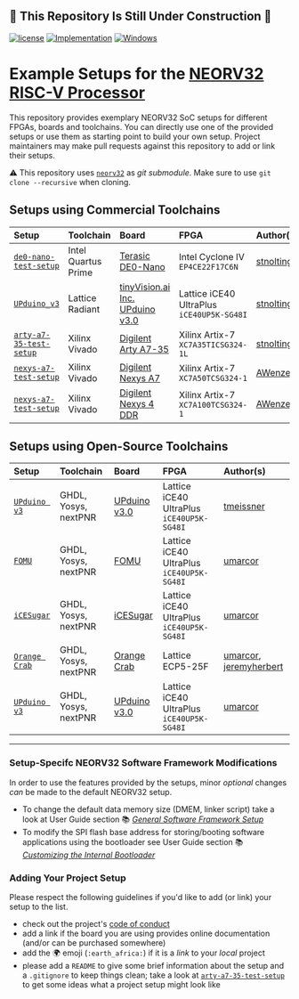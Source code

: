 ## :construction: This Repository Is Still Under Construction :construction:

[![license](https://img.shields.io/github/license/stnolting/neorv32?longCache=true&style=flat-square)](https://github.com/stnolting/neorv32-setups/blob/main/LICENSE)
[![Implementation](https://img.shields.io/github/workflow/status/stnolting/neorv32-setups/Implementation/main?longCache=true&style=flat-square&label=Implementation&logo=Github%20Actions&logoColor=fff)](https://github.com/stnolting/neorv32-setups/actions?query=workflow%3AImplementation)
[![Windows](https://img.shields.io/github/workflow/status/stnolting/neorv32-setups/Windows/main?longCache=true&style=flat-square&label=Windows&logo=Github%20Actions&logoColor=fff)](https://github.com/stnolting/neorv32-setups/actions?query=workflow%3AWindows)

# Example Setups for the [NEORV32 RISC-V Processor](https://github.com/stnolting/neorv32)

This repository provides exemplary NEORV32 SoC setups for different FPGAs, boards and toolchains.
You can directly use one of the provided setups or use them as starting point to build your own setup.
Project maintainers may make pull requests against this repository to add or link their setups.

:warning: This repository uses [`neorv32`](https://github.com/stnolting/neorv32) as _git submodule_.
Make sure to use `git clone --recursive` when cloning.


## Setups using Commercial Toolchains

| Setup | Toolchain | Board | FPGA  | Author(s) |
|:------|:----------|:------|:------|:----------|
| [`de0-nano-test-setup`](https://github.com/stnolting/neorv32-setups/tree/main/quartus/de0-nano-test-setup) | Intel Quartus Prime | [Terasic DE0-Nano](https://www.terasic.com.tw/cgi-bin/page/archive.pl?Language=English&CategoryNo=139&No=593) | Intel Cyclone IV `EP4CE22F17C6N` | [stnolting](https://github.com/stnolting) |
| [`UPduino_v3`](https://github.com/stnolting/neorv32-setups/tree/main/radiant/UPduino_v3) | Lattice Radiant | [tinyVision.ai Inc. UPduino v3.0](https://www.tindie.com/products/tinyvision_ai/upduino-v30-low-cost-lattice-ice40-fpga-board/) | Lattice iCE40 UltraPlus `iCE40UP5K-SG48I`| [stnolting](https://github.com/stnolting) |
| [`arty-a7-35-test-setup`](https://github.com/stnolting/neorv32-setups/tree/main/vivado/arty-a7-test-setup) | Xilinx Vivado | [Digilent Arty A7-35](https://reference.digilentinc.com/reference/programmable-logic/arty-a7/start) | Xilinx Artix-7 `XC7A35TICSG324-1L` | [stnolting](https://github.com/stnolting) |
| [`nexys-a7-test-setup`](https://github.com/stnolting/neorv32-setups/tree/main/vivado/nexys-a7-test-setup) | Xilinx Vivado | [Digilent Nexys A7](https://reference.digilentinc.com/reference/programmable-logic/nexys-a7/start) | Xilinx Artix-7 `XC7A50TCSG324-1` | [AWenzel83](https://github.com/AWenzel83) |
| [`nexys-a7-test-setup`](https://github.com/stnolting/neorv32-setups/tree/main/vivado/nexys-a7-test-setup) | Xilinx Vivado | [Digilent Nexys 4 DDR](https://reference.digilentinc.com/reference/programmable-logic/nexys-4-ddr/start) | Xilinx Artix-7 `XC7A100TCSG324-1` | [AWenzel83](https://github.com/AWenzel83) |


## Setups using Open-Source Toolchains

| Setup | Toolchain | Board | FPGA  | Author(s) |
|:------|:----------|:------|:------|:----------|
| [`UPduino v3`](https://github.com/stnolting/neorv32-setups/tree/main/osflow/README.md) | GHDL, Yosys, nextPNR | [UPduino v3.0](https://www.tindie.com/products/tinyvision_ai/upduino-v30-low-cost-lattice-ice40-fpga-board/) | Lattice iCE40 UltraPlus `iCE40UP5K-SG48I` | [tmeissner](https://github.com/tmeissner) |
| [`FOMU`](https://github.com/stnolting/neorv32-setups/tree/main/osflow/README.md) | GHDL, Yosys, nextPNR | [FOMU](https://tomu.im/fomu.html) | Lattice iCE40 UltraPlus `iCE40UP5K-SG48I` | [umarcor](https://github.com/umarcor) |
| [`iCESugar`](https://github.com/stnolting/neorv32-setups/tree/main/osflow/README.md) | GHDL, Yosys, nextPNR | [iCESugar](https://github.com/wuxx/icesugar/blob/master/README_en.md) | Lattice iCE40 UltraPlus `iCE40UP5K-SG48I` | [umarcor](https://github.com/umarcor) |
| [`Orange Crab`](https://github.com/stnolting/neorv32-setups/tree/main/osflow/README.md) | GHDL, Yosys, nextPNR | [Orange Crab](https://github.com/gregdavill/OrangeCrab) | Lattice ECP5-25F | [umarcor](https://github.com/umarcor), [jeremyherbert](https://github.com/jeremyherbert) |
| [`UPduino v3`](https://github.com/stnolting/neorv32-setups/tree/main/osflow/README.md) | GHDL, Yosys, nextPNR | [UPduino v3.0](https://www.tindie.com/products/tinyvision_ai/upduino-v30-low-cost-lattice-ice40-fpga-board/) | Lattice iCE40 UltraPlus `iCE40UP5K-SG48I` | [umarcor](https://github.com/umarcor) |

----------

### Setup-Specifc NEORV32 Software Framework Modifications

In order to use the features provided by the setups, minor *optional* changes *can* be made to the default NEORV32 setup.

* To change the default data memory size (DMEM, linker script) take a look at User Guide section :books:
[_General Software Framework Setup_](https://stnolting.github.io/neorv32/ug/#_general_software_framework_setup)
* To modify the SPI flash base address for storing/booting software applications using the bootloader see User Guide section :books:
[_Customizing the Internal Bootloader_](https://stnolting.github.io/neorv32/ug/#_customizing_the_internal_bootloader)


### Adding Your Project Setup

Please respect the following guidelines if you'd like to add (or link) your setup to the list.

* check out the project's [code of conduct](https://github.com/stnolting/neorv32-setup/tree/main/CODE_OF_CONDUCT.md)
* add a link if the board you are using provides online documentation (and/or can be purchased somewhere)
* add the :earth_africa: emoji (`:earth_africa:`) if it is a _link_ to your _local_ project
* please add a `README` to give some brief information about the setup and a `.gitignore` to keep things clean; take a look at [`arty-a7-35-test-setup`](https://github.com/stnolting/neorv32/setups/boards/arty-a7-35-test-setup) to get some ideas what a project setup might look like
